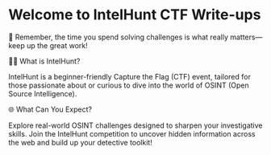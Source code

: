 # Welcome to IntelHunt CTF Write-ups

💪 Remember, the time you spend solving challenges is what really matters—keep up the great work!

🕵️‍♀️ What is IntelHunt?

IntelHunt is a beginner-friendly Capture the Flag (CTF) event, tailored for those passionate about or curious to dive into the world of OSINT (Open Source Intelligence).

🌐 What Can You Expect?

Explore real-world OSINT challenges designed to sharpen your investigative skills. Join the IntelHunt competition to uncover hidden information across the web and build up your detective toolkit!
